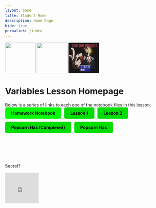 ```yaml
---
layout: base
title: Student Home 
description: Home Page
hide: true
permalink: /index
---
```

<style>
    .button-overlay {
        position: relative;
        width: 110px;
        height: 100px;
    }

    .custom-button {
        position: absolute;
        top: 0;
        left: 0;
        width: 100%;
        height: 100%;
        background: transparent;
        border: none;
        cursor: pointer;
        z-index: 2;
    }

    .iframe-container {
        position: absolute;
        top: 0;
        left: 0;
        z-index: 1;
    }
</style>

<img src="images/West.png" width="100" height="100">
<img src="images/Nigil.png" width="100" height="100">
<img src="images/Evan.png" width="100" height="100">

<h1>Variables Lesson Homepage</h1>
<b1>Below is a series of links to each one of the notebook files in this lesson.</b1>

<div style="display: flex; flex-wrap: wrap; gap: 10px;">
    <a href="https://nikhile22427.github.io/MortsMonkeys/2025/01/09/homework_IPYNB_2_.html" style="text-decoration: none;">
        <div style="background-color: #00FF00; color: black; padding: 10px 20px; border-radius: 5px; font-weight: bold;">
            Homework Notebook
        </div>
    </a>
    <a href="https://nikhile22427.github.io/MortsMonkeys/2025/01/09/lessonBook1_IPYNB_2_.html" style="text-decoration: none;">
        <div style="background-color: #00DD00; color: black; padding: 10px 20px; border-radius: 5px; font-weight: bold;">
            Lesson 1
        </div>
    </a>
    <a href="https://nikhile22427.github.io/MortsMonkeys/2025/01/09/lessonBook2_IPYNB_2_.html" style="text-decoration: none;">
        <div style="background-color: #00DD00; color: black; padding: 10px 20px; border-radius: 5px; font-weight: bold;">
            Lesson 2
        </div>
    </a>
    <a href="https://nikhile22427.github.io/MortsMonkeys/2025/01/09/popcornHax-completed_IPYNB_2_.html" style="text-decoration: none;">
        <div style="background-color: #00DD00; color: black; padding: 10px 20px; border-radius: 5px; font-weight: bold;">
            Popcorn Hax (Completed)
        </div>
    </a>
    <a href="https://nikhile22427.github.io/MortsMonkeys/2025/01/09/popcornHax_IPYNB_2_.html" style="text-decoration: none;">
        <div style="background-color: #00DD00; color: black; padding: 10px 20px; border-radius: 5px; font-weight: bold;">
            Popcorn Hax
        </div>
    </a>
</div>

<br><br><br><br><br>
<b1>Secret?</b1>
<br>
<div class="button-overlay">
    <button class="custom-button" onclick="handleSecretClick()"></button>
    <div class="iframe-container">
        <iframe width="110" height="100" src="https://www.myinstants.com/instant/prowler-sound-effect-83389/embed/" frameborder="0" scrolling="no"></iframe>
    </div>
</div>

<script>
function handleSecretClick() {
    // Small delay to allow sound to play before opening new tab
    setTimeout(() => {
        window.open('URL_TO_YOUR_SECRET_PAGE', '_blank');
    }, 100);
}
</script>